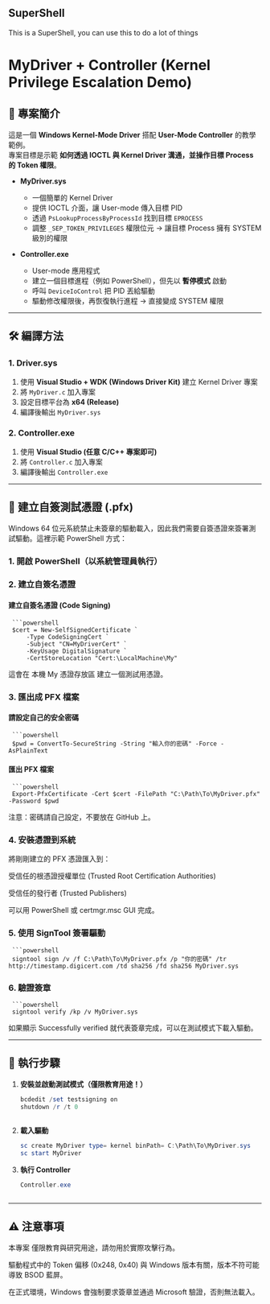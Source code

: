 ## SuperShell
This is a SuperShell, you can use this to do a lot of things

# MyDriver + Controller (Kernel Privilege Escalation Demo)

## 📖 專案簡介
這是一個 **Windows Kernel-Mode Driver** 搭配 **User-Mode Controller** 的教學範例。  
專案目標是示範 **如何透過 IOCTL 與 Kernel Driver 溝通，並操作目標 Process 的 Token 權限**。  

- **MyDriver.sys**  
  - 一個簡單的 Kernel Driver  
  - 提供 IOCTL 介面，讓 User-mode 傳入目標 PID  
  - 透過 `PsLookupProcessByProcessId` 找到目標 `EPROCESS`  
  - 調整 `_SEP_TOKEN_PRIVILEGES` 權限位元 → 讓目標 Process 擁有 SYSTEM 級別的權限  

- **Controller.exe**  
  - User-mode 應用程式  
  - 建立一個目標進程（例如 PowerShell），但先以 **暫停模式** 啟動  
  - 呼叫 `DeviceIoControl` 把 PID 丟給驅動  
  - 驅動修改權限後，再恢復執行進程 → 直接變成 SYSTEM 權限  

---

## 🛠️ 編譯方法

### 1. Driver.sys
1. 使用 **Visual Studio + WDK (Windows Driver Kit)** 建立 Kernel Driver 專案  
2. 將 `MyDriver.c` 加入專案  
3. 設定目標平台為 **x64 (Release)**  
4. 編譯後輸出 `MyDriver.sys`  

### 2. Controller.exe
1. 使用 **Visual Studio (任意 C/C++ 專案即可)**  
2. 將 `Controller.c` 加入專案  
3. 編譯後輸出 `Controller.exe`  

---

## 🔑 建立自簽測試憑證 (.pfx)

Windows 64 位元系統禁止未簽章的驅動載入，因此我們需要自簽憑證來簽署測試驅動。這裡示範 PowerShell 方式：

### 1. 開啟 PowerShell（以系統管理員執行）
### 2. 建立自簽名憑證
####  建立自簽名憑證 (Code Signing)
     ```powershell
     $cert = New-SelfSignedCertificate `
         -Type CodeSigningCert `
         -Subject "CN=MyDriverCert" `
         -KeyUsage DigitalSignature `
         -CertStoreLocation "Cert:\LocalMachine\My"


這會在 本機 My 憑證存放區 建立一個測試用憑證。

### 3. 匯出成 PFX 檔案
#### 請設定自己的安全密碼
     ```powershell
     $pwd = ConvertTo-SecureString -String "輸入你的密碼" -Force -AsPlainText

#### 匯出 PFX 檔案
     ```powershell
     Export-PfxCertificate -Cert $cert -FilePath "C:\Path\To\MyDriver.pfx" -Password $pwd


注意：密碼請自己設定，不要放在 GitHub 上。

### 4. 安裝憑證到系統

將剛剛建立的 PFX 憑證匯入到：

受信任的根憑證授權單位 (Trusted Root Certification Authorities)

受信任的發行者 (Trusted Publishers)

可以用 PowerShell 或 certmgr.msc GUI 完成。

### 5. 使用 SignTool 簽署驅動

     ```powershell
     signtool sign /v /f C:\Path\To\MyDriver.pfx /p "你的密碼" /tr http://timestamp.digicert.com /td sha256 /fd sha256 MyDriver.sys

### 6. 驗證簽章

     ```powershell
     signtool verify /kp /v MyDriver.sys


如果顯示 Successfully verified 就代表簽章完成，可以在測試模式下載入驅動。



---



## 🚀 執行步驟

1. **安裝並啟動測試模式（僅限教育用途！）**  
   ```powershell
   bcdedit /set testsigning on
   shutdown /r /t 0
  
2. **載入驅動**  
   ```powershell
   sc create MyDriver type= kernel binPath= C:\Path\To\MyDriver.sys
   sc start MyDriver
   
3. **執行 Controller**  
   ```powershell
   Controller.exe



---

## ⚠️ 注意事項

本專案 僅限教育與研究用途，請勿用於實際攻擊行為。

驅動程式中的 Token 偏移 (0x248, 0x40) 與 Windows 版本有關，版本不符可能導致 BSOD 藍屏。

在正式環境，Windows 會強制要求簽章並通過 Microsoft 驗證，否則無法載入。
